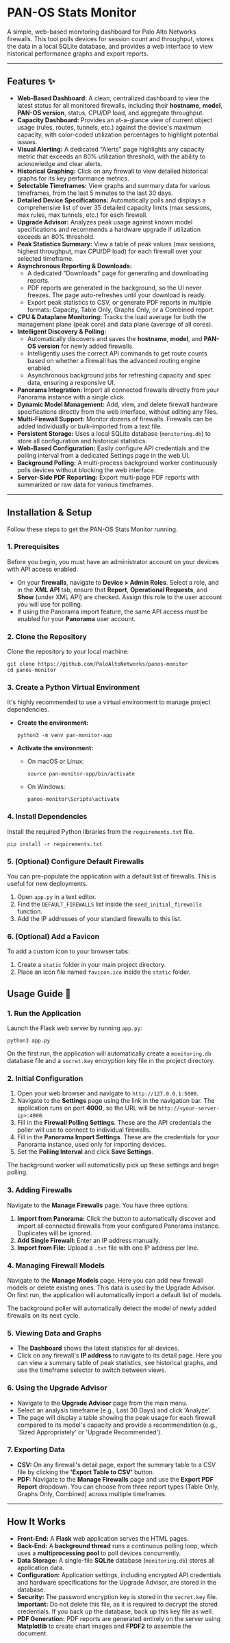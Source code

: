 # PAN-OS Stats Monitor

A simple, web-based monitoring dashboard for Palo Alto Networks firewalls. This tool polls devices for session count and throughput, stores the data in a local SQLite database, and provides a web interface to view historical performance graphs and export reports.

---
## Features ✨

* **Web-Based Dashboard:** A clean, centralized dashboard to view the latest status for all monitored firewalls, including their **hostname**, **model**, **PAN-OS version**, status, CPU/DP load, and aggregate throughput.
* **Capacity Dashboard:** Provides an at-a-glance view of current object usage (rules, routes, tunnels, etc.) against the device's maximum capacity, with color-coded utilization percentages to highlight potential issues.
* **Visual Alerting:** A dedicated "Alerts" page highlights any capacity metric that exceeds an 80% utilization threshold, with the ability to acknowledge and clear alerts.
* **Historical Graphing:** Click on any firewall to view detailed historical graphs for its key performance metrics.
* **Selectable Timeframes:** View graphs and summary data for various timeframes, from the last 5 minutes to the last 30 days.
* **Detailed Device Specifications:** Automatically polls and displays a comprehensive list of over 35 detailed capacity limits (max sessions, max rules, max tunnels, etc.) for each firewall.
* **Upgrade Advisor:** Analyzes peak usage against known model specifications and recommends a hardware upgrade if utilization exceeds an 80% threshold.
* **Peak Statistics Summary:** View a table of peak values (max sessions, highest throughput, max CPU/DP load) for each firewall over your selected timeframe.
* **Asynchronous Reporting & Downloads:**
    * A dedicated "Downloads" page for generating and downloading reports.
    * PDF reports are generated in the background, so the UI never freezes. The page auto-refreshes until your download is ready.
    * Export peak statistics to CSV, or generate PDF reports in multiple formats: Capacity, Table Only, Graphs Only, or a Combined report.
* **CPU & Dataplane Monitoring:** Tracks the load average for both the management plane (peak core) and data plane (average of all cores).
* **Intelligent Discovery & Polling:**
    * Automatically discovers and saves the **hostname**, **model**, and **PAN-OS version** for newly added firewalls.
    * Intelligently uses the correct API commands to get route counts based on whether a firewall has the advanced routing engine enabled.
    * Asynchronous background jobs for refreshing capacity and spec data, ensuring a responsive UI.
* **Panorama Integration:** Import all connected firewalls directly from your Panorama instance with a single click.
* **Dynamic Model Management:** Add, view, and delete firewall hardware specifications directly from the web interface, without editing any files.
* **Multi-Firewall Support:** Monitor dozens of firewalls. Firewalls can be added individually or bulk-imported from a text file.
* **Persistent Storage:** Uses a local SQLite database (`monitoring.db`) to store all configuration and historical statistics.
* **Web-Based Configuration:** Easily configure API credentials and the polling interval from a dedicated Settings page in the web UI.
* **Background Polling:** A multi-process background worker continuously polls devices without blocking the web interface.
* **Server-Side PDF Reporting:** Export multi-page PDF reports with summarized or raw data for various timeframes.

---
## Installation & Setup

Follow these steps to get the PAN-OS Stats Monitor running.

### 1. Prerequisites

Before you begin, you must have an administrator account on your devices with API access enabled.

* On your **firewalls**, navigate to **Device > Admin Roles**. Select a role, and in the **XML API** tab, ensure that **Report**, **Operational Requests**, and **Show** (under XML API) are checked. Assign this role to the user account you will use for polling.
* If using the Panorama import feature, the same API access must be enabled for your **Panorama** user account.

### 2. Clone the Repository

Clone the repository to your local machine:
```
git clone https://github.com/PaloAltoNetworks/panos-monitor
cd panos-monitor
```
### 3. Create a Python Virtual Environment

It's highly recommended to use a virtual environment to manage project dependencies.

* **Create the environment:**
    ```
    python3 -m venv pan-monitor-app
    ```
* **Activate the environment:**
    * On macOS or Linux:

        ```
        source pan-monitor-app/bin/activate
        ```
    * On Windows:

        ```
        panos-monitor\Scripts\activate
        ```
### 4. Install Dependencies

Install the required Python libraries from the `requirements.txt` file.
```
pip install -r requirements.txt
```
### 5. (Optional) Configure Default Firewalls

You can pre-populate the application with a default list of firewalls. This is useful for new deployments.
1. Open `app.py` in a text editor.
2. Find the `DEFAULT_FIREWALLS` list inside the `seed_initial_firewalls` function.
3. Add the IP addresses of your standard firewalls to this list.
### 6. (Optional) Add a Favicon

To add a custom icon to your browser tabs:
1. Create a `static` folder in your main project directory.
2. Place an icon file named `favicon.ico` inside the `static` folder.

## Usage Guide 🚀

### 1. Run the Application

Launch the Flask web server by running `app.py`:
```
python3 app.py
```
On the first run, the application will automatically create a `monitoring.db` database file and a `secret.key` encryption key file in the project directory.

### 2. Initial Configuration

1.  Open your web browser and navigate to `http://127.0.0.1:5000`.
2.  Navigate to the **Settings** page using the link in the navigation bar. The application runs on port **4000**, so the URL will be `http://<your-server-ip>:4000`.
3.  Fill in the **Firewall Polling Settings**. These are the API credentials the poller will use to connect to individual firewalls.
4.  Fill in the **Panorama Import Settings**. These are the credentials for your Panorama instance, used only for importing devices.
5.  Set the **Polling Interval** and click **Save Settings**.

The background worker will automatically pick up these settings and begin polling.

### 3. Adding Firewalls

Navigate to the **Manage Firewalls** page. You have three options:
1.  **Import from Panorama:** Click the button to automatically discover and import all connected firewalls from your configured Panorama instance. Duplicates will be ignored.
2.  **Add Single Firewall:** Enter an IP address manually.
3.  **Import from File:** Upload a `.txt` file with one IP address per line.

### 4. Managing Firewall Models

Navigate to the **Manage Models** page. Here you can add new firewall models or delete existing ones. This data is used by the Upgrade Advisor. On first run, the application will automatically import a default list of models.

The background poller will automatically detect the model of newly added firewalls on its next cycle.

### 5. Viewing Data and Graphs

* The **Dashboard** shows the latest statistics for all devices.
* Click on any firewall's **IP address** to navigate to its detail page. Here you can view a summary table of peak statistics, see historical graphs, and use the timeframe selector to switch between views.

### 6. Using the Upgrade Advisor

* Navigate to the **Upgrade Advisor** page from the main menu.
* Select an analysis timeframe (e.g., Last 30 Days) and click 'Analyze'.
* The page will display a table showing the peak usage for each firewall compared to its model's capacity and provide a recommendation (e.g., 'Sized Appropriately' or 'Upgrade Recommended').

### 7. Exporting Data

* **CSV:** On any firewall's detail page, export the summary table to a CSV file by clicking the **'Export Table to CSV'** button.
* **PDF:** Navigate to the **Manage Firewalls** page and use the **Export PDF Report** dropdown. You can choose from three report types (Table Only, Graphs Only, Combined) across multiple timeframes.

---
## How It Works

* **Front-End:** A **Flask** web application serves the HTML pages.
* **Back-End:** A **background thread** runs a continuous polling loop, which uses a **multiprocessing pool** to poll devices concurrently.
* **Data Storage:** A single-file **SQLite** database (`monitoring.db`) stores all application data.
* **Configuration:** Application settings, including encrypted API credentials and hardware specifications for the Upgrade Advisor, are stored in the database.
* **Security:** The password encryption key is stored in the `secret.key` file. **Important:** Do not delete this file, as it is required to decrypt the stored credentials. If you back up the database, back up this key file as well.
* **PDF Generation:** PDF reports are generated entirely on the server using **Matplotlib** to create chart images and **FPDF2** to assemble the document.
